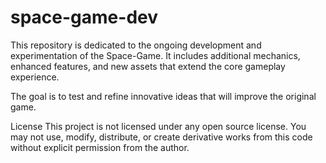 # space-game-dev

This repository is dedicated to the ongoing development and experimentation of the Space-Game. It includes additional mechanics, enhanced features, and new assets that extend the core gameplay experience. 

The goal is to test and refine innovative ideas that will improve the original game.

License This project is not licensed under any open source license. You may not use, modify, distribute, or create derivative works from this code without explicit permission from the author.
